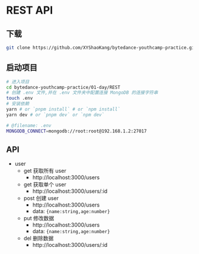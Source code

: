 # REST API

## 下载

```sh
git clone https://github.com/XYShaoKang/bytedance-youthcamp-practice.git
```

## 启动项目

```sh
# 进入项目
cd bytedance-youthcamp-practice/01-day/REST
# 创建 .env 文件,并在 .env 文件夹中配置连接 MongoDB 的连接字符串
touch .env
# 安装依赖
yarn # or `pnpm install` # or `npm install`
yarn dev # or `pnpm dev` or `npm dev`
```

```sh
# @filename: .env
MONGODB_CONNECT=mongodb://root:root@192.168.1.2:27017
```

## API

- user
  - get 获取所有 user
    - http://localhost:3000/users
  - get 获取单个 user
    - http://localhost:3000/users/:id
  - post 创建 user
    - http://localhost:3000/users
    - data: `{name:string,age:number}`
  - put 修改数据
    - http://localhost:3000/users
    - data: `{name:string,age:number}`
  - del 删除数据
    - http://localhost:3000/users/:id
